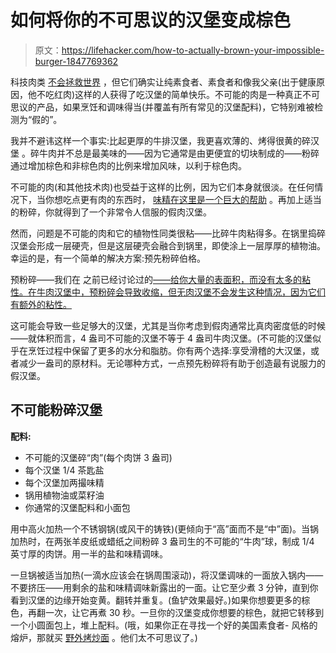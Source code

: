 # 如何将你的不可思议的汉堡变成棕色

> 原文：<https://lifehacker.com/how-to-actually-brown-your-impossible-burger-1847769362>

科技肉类 [不会拯救世界](https://www.wnycstudios.org/podcasts/otm/segments/fake-meat-really-future-on-the-media) ，但它们确实让纯素食者、素食者和像我父亲(出于健康原因，他不吃红肉)这样的人获得了吃汉堡的简单快乐。不可能的肉是一种真正不可思议的产品，如果烹饪和调味得当(并覆盖有所有常见的汉堡配料)，它特别难被检测为“假的”。



我并不避讳这样一个事实:比起更厚的牛排汉堡，我更喜欢薄的、烤得很黄的碎汉堡 。碎牛肉并不总是最美味的——因为它通常是由更便宜的切块制成的——粉碎通过增加棕色和非棕色肉的比例来增加风味，以利于棕色肉。

不可能的肉(和其他技术肉)也受益于这样的比例，因为它们本身就很淡。在任何情况下，当你想吃点更有肉的东西时， [味精在这里是一个巨大的帮助](https://lifehacker.com/how-to-make-fake-meat-taste-meatier-1844841522) 。再加上适当的粉碎，你就得到了一个非常令人信服的假肉汉堡。

然而，问题是不可能的肉和它的植物性同类很粘——比碎牛肉粘得多。在锅里捣碎汉堡会形成一层硬壳，但是这层硬壳会融合到锅里，即使涂上一层厚厚的植物油。幸运的是，有一个简单的解决方案:预先粉碎伯格。

预粉碎——我们在 之前已经讨论过的[——给你大量的表面积，而没有太多的粘性。在牛肉汉堡中，预粉碎会导致收缩，但无肉汉堡不会发生这种情况，因为它们有额外的粘性。](https://lifehacker.com/why-you-should-pre-smash-your-burgers-1832966230)

这可能会导致一些足够大的汉堡，尤其是当你考虑到假肉通常比真肉密度低的时候——就体积而言，4 盎司不可能的汉堡不等于 4 盎司牛肉汉堡。(不可能的汉堡似乎在烹饪过程中保留了更多的水分和脂肪。你有两个选择:享受滑稽的大汉堡，或者减少一盎司的原材料。无论哪种方式，一点预先粉碎将有助于创造最有说服力的假汉堡。

## 不可能粉碎汉堡

**配料:**

*   不可能的汉堡碎“肉”(每个肉饼 3 盎司)
*   每个汉堡 1/4 茶匙盐
*   每个汉堡加两撮味精
*   锅用植物油或菜籽油
*   你通常的汉堡配料和小面包

用中高火加热一个不锈钢锅(或风干的铸铁)(更倾向于“高”面而不是“中”面)。当锅加热时，在两张羊皮纸或蜡纸之间粉碎 3 盎司生的不可能的“牛肉”球，制成 1/4 英寸厚的肉饼。用一半的盐和味精调味。

一旦锅被适当加热(一滴水应该会在锅周围滚动)，将汉堡调味的一面放入锅内——不要挤压——用剩余的盐和味精调味新露出的一面。让它至少煮 3 分钟，直到你看到汉堡的边缘开始变黄。翻转并重复。(鱼铲效果最好。)如果你想要更多的棕色，再翻一次，让它再煮 30 秒。一旦你的汉堡变成你想要的棕色，就把它转移到一个小圆面包上，堆上配料。(哦，如果你正在寻找一个好的美国素食者- 风格的熔炉，那就买 [野外烤炒面](https://lifehacker.com/two-grilled-cheese-alternatives-for-people-who-cant-eat-1795388350) 。他们太不可思议了。)